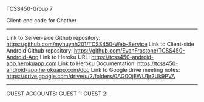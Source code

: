 TCSS450-Group 7

Client-end code for Chather 
_______________________________________________

Link to Server-side Github repository: https://github.com/myhuynh201/TCSS450-Web-Service 
Link to Client-side Android Github repository: https://github.com/EvanFrostone/TCSS450-Android-App 
Link to Heroku URL: https://tcss450-android-app.herokuapp.com 
Link to Heroku Documentation: https://tcss450-android-app.herokuapp.com/doc 
Link to Google drive meeting notes: https://drive.google.com/drive/u/2/folders/0AG0QjEWU1jr2Uk9PVA 
_______________________________________________

GUEST ACCOUNTS: GUEST 1: GUEST 2:

